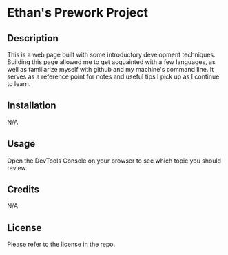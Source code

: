 # Ethan's Prework Project

## Description

This is a web page built with some introductory development techniques. Building this page allowed me to get acquainted with a few languages, as well as familiarize myself with github and my machine's command line. It serves as a reference point for notes and useful tips I pick up as I continue to learn.

## Installation

N/A

## Usage

Open the DevTools Console on your browser to see which topic you should review.

## Credits

N/A

## License

Please refer to the license in the repo.